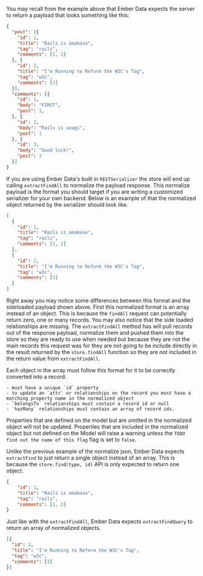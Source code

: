 You may recall from the example above that Ember Data expects the
server to return a payload that looks something like this:

```json
{
  "post": [{
    "id": 1,
    "title": "Rails is omakase",
    "tag": "rails",
    "comments": [1, 2]
  }, {
    "id": 2,
    "title": "I'm Running to Reform the W3C's Tag",
    "tag": "w3c",
    "comments": [3]
  }],
  "comments": [{
    "id": 1,
    "body": "FIRST",
    "post": 1,
  }, {
    "id": 2,
    "body": "Rails is unagi",
    "post": 1
  }, {
    "id": 3,
    "body": "Good luck!",
    "post": 3
  }]
}
```

If you are using Ember Data's built in `RESTSerializer` the store will
end up calling `extractFindAll` to normalize the payload response. This
normalize payload is the format you should target if you are writing a
customized serializer for your own backend. Below is an example of
that the normalized object returned by the serializer should look
like.

```json
[
  {
    "id": 1,
    "title": "Rails is omakase",
    "tag": "rails",
    "comments": [1, 2]
  },
  {
    "id": 2,
    "title": "I'm Running to Reform the W3C's Tag",
    "tag": "w3c",
    "comments": [3]
  }
]
```

Right away you may notice some differences between this format and the
sideloaded payload shown above. First this normalized format is an
array instead of an object. This is because the `findAll` request can
potentially return zero, one or many records. You may also notice that
the side loaded relationships are missing. The `extractFindAll` method
has will pull records out of the response payload, normalize them and
pushed them into the store so they are ready to use when needed but
because they are not the main records this request was for they are
not going to be include directly in the result returned by the
`store.findAll` function so they are not included in the return value
from `extractFindAll`.

Each object in the array must follow this format for it to be
correctly converted into a record.

    - must have a unique `id` property
    - to update an `attr` or relationships on the record you must have a matching property name in the normalized object 
    - `belongsTo` relationships must contain a record id or null
    - `hasMany` relationships must contain an array of record ids.

Properties that are defined on the model but are omitted in the
normalized object will not be updated. Properties that are included in
the normalized object but not defined on the Model will raise a
warning unless the `TODO find out the name of this flag` flag is set
to `false`.


Unlike the previous example of the normalize json, Ember Data expects
`extractFind` to just return a single object instead of an array. This
is because the `store.find(type, id)` API is only expected to return
one object.

```json
{
    "id": 1,
    "title": "Rails is omakase",
    "tag": "rails",
    "comments": [1, 2]
}
```


Just like with the `extractFindAll`, Ember Data expects `extractFindQuery`
to return an array of normalized objects. 

```json
[{
  "id": 2,
  "title": "I'm Running to Reform the W3C's Tag",
  "tag": "w3c",
  "comments": [3]
}]
```
